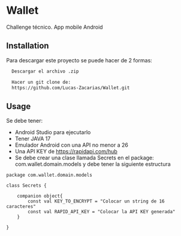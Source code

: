 
# Wallet

Challenge técnico. App mobile Android


## Installation

Para descargar este proyecto se puede hacer de 2 formas:

```bash
  Descargar el archivo .zip
```

```bash
  Hacer un git clone de:
  https://github.com/Lucas-Zacarias/Wallet.git
```    
## Usage
Se debe tener:
* Android Studio para ejecutarlo
* Tener JAVA 17
* Emulador Android con una API no menor a 26
* Una API KEY de https://rapidapi.com/hub
* Se debe crear una clase llamada Secrets en el package: com.wallet.domain.models y debe tener la siguiente estructura


```
package com.wallet.domain.models

class Secrets {

    companion object{
        const val KEY_TO_ENCRYPT = "Colocar un string de 16 caracteres"
        const val RAPID_API_KEY = "Colocar la API KEY generada"
    }

}
```